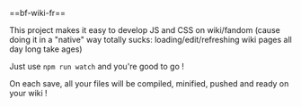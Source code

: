 ==bf-wiki-fr==

This project makes it easy to develop JS and CSS on wiki/fandom (cause doing it in a "native" way totally sucks: loading/edit/refreshing wiki pages all day long take ages)

Just use `npm run watch` and you're good to go !

On each save, all your files will be compiled, minified, pushed and ready on your wiki !
